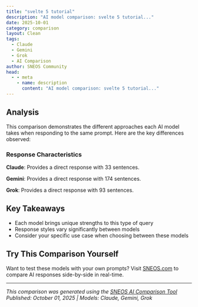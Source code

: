 ```yaml
---
title: "svelte 5 tutorial"
description: "AI model comparison: svelte 5 tutorial..."
date: 2025-10-01
category: comparison
layout: Clean
tags:
  - Claude
  - Gemini
  - Grok
  - AI Comparison
author: SNEOS Community
head:
  - - meta
    - name: description
      content: "AI model comparison: svelte 5 tutorial..."
---
```


<ChatComparison
  title="svelte 5 tutorial"
  prompt="svelte 5 tutorial"
  :responses='{
    "Claude": "# Svelte 5 Tutorial\n\nSvelte 5 introduces significant changes with the new runes system. Here\u0027s a comprehensive tutorial to get you started.\n\n## Table of Contents\n1. [What\u0027s New in Svelte 5](#whats-new)\n2. [Installation](#installation)\n3. [Basic Concepts](#basic-concepts)\n4. [Runes System](#runes-system)\n5. [Components](#components)\n6. [Event Handling](#event-handling)\n7. [Conditional Rendering](#conditional-rendering)\n8. [Lists and Loops](#lists-and-loops)\n9. [Stores](#stores)\n10. [Example Project](#example-project)\n\n## What\u0027s New in Svelte 5 {#whats-new}\n\n- **Runes**: New reactive system replacing \u0060let\u0060, \u0060$:\u0060, and stores\n- **Better TypeScript support**\n- **Improved performance**\n- **Simplified mental model**\n- **Enhanced developer experience**\n\n## Installation {#installation}\n\n\u0060\u0060\u0060bash\n# Create a new Svelte 5 project\nnpm create svelte@latest my-app\ncd my-app\nnpm install\nnpm run dev\n\u0060\u0060\u0060\n\n## Basic Concepts {#basic-concepts}\n\n### Simple Component\n\n\u0060\u0060\u0060svelte\n\u003C!-- App.svelte --\u003E\n\u003Cscript\u003E\n  import { state } from \u0027svelte/reactivity\u0027;\n  \n  let name = state(\u0027World\u0027);\n\u003C/script\u003E\n\n\u003Ch1\u003EHello {name.value}!\u003C/h1\u003E\n\u003Cinput bind:value={name.value} /\u003E\n\u0060\u0060\u0060\n\n## Runes System {#runes-system}\n\nRunes are the new reactive primitives in Svelte 5.\n\n### $state\n\nCreates reactive state:\n\n\u0060\u0060\u0060svelte\n\u003Cscript\u003E\n  let count = $state(0);\n  let user = $state({\n    name: \u0027John\u0027,\n    age: 30\n  });\n\u003C/script\u003E\n\n\u003Cbutton onclick={() =\u003E count\u002B\u002B}\u003E\n  Count: {count}\n\u003C/button\u003E\n\n\u003Cp\u003EUser: {user.name}, Age: {user.age}\u003C/p\u003E\n\u003Cbutton onclick={() =\u003E user.age\u002B\u002B}\u003E\n  Increase Age\n\u003C/button\u003E\n\u0060\u0060\u0060\n\n### $derived\n\nCreates computed values:\n\n\u0060\u0060\u0060svelte\n\u003Cscript\u003E\n  let count = $state(0);\n  let doubled = $derived(count * 2);\n  let message = $derived(\u0060Count is ${count}\u0060);\n\u003C/script\u003E\n\n\u003Cp\u003ECount: {count}\u003C/p\u003E\n\u003Cp\u003EDoubled: {doubled}\u003C/p\u003E\n\u003Cp\u003E{message}\u003C/p\u003E\n\u003Cbutton onclick={() =\u003E count\u002B\u002B}\u003EIncrement\u003C/button\u003E\n\u0060\u0060\u0060\n\n### $effect\n\nHandles side effects:\n\n\u0060\u0060\u0060svelte\n\u003Cscript\u003E\n  let count = $state(0);\n  \n  $effect(() =\u003E {\n    console.log(\u0060Count changed to: ${count}\u0060);\n    \n    // Cleanup function (optional)\n    return () =\u003E {\n      console.log(\u0027Cleaning up effect\u0027);\n    };\n  });\n\u003C/script\u003E\n\n\u003Cbutton onclick={() =\u003E count\u002B\u002B}\u003E\n  Count: {count}\n\u003C/button\u003E\n\u0060\u0060\u0060\n\n### $props\n\nHandles component properties:\n\n\u0060\u0060\u0060svelte\n\u003C!-- Child.svelte --\u003E\n\u003Cscript\u003E\n  let { title, count = 0, onClick } = $props();\n\u003C/script\u003E\n\n\u003Cdiv\u003E\n  \u003Ch2\u003E{title}\u003C/h2\u003E\n  \u003Cp\u003ECount: {count}\u003C/p\u003E\n  \u003Cbutton {onclick}\u003EClick me\u003C/button\u003E\n\u003C/div\u003E\n\u0060\u0060\u0060\n\n\u0060\u0060\u0060svelte\n\u003C!-- Parent.svelte --\u003E\n\u003Cscript\u003E\n  import Child from \u0027./Child.svelte\u0027;\n  \n  let count = $state(0);\n  \n  function handleClick() {\n    count\u002B\u002B;\n  }\n\u003C/script\u003E\n\n\u003CChild \n  title=\u0022My Component\u0022 \n  {count} \n  onClick={handleClick} \n/\u003E\n\u0060\u0060\u0060\n\n## Components {#components}\n\n### Component Communication\n\n\u0060\u0060\u0060svelte\n\u003C!-- Counter.svelte --\u003E\n\u003Cscript\u003E\n  let { initialValue = 0, onCountChange } = $props();\n  \n  let count = $state(initialValue);\n  \n  $effect(() =\u003E {\n    onCountChange?.(count);\n  });\n  \n  function increment() {\n    count\u002B\u002B;\n  }\n  \n  function decrement() {\n    count--;\n  }\n\u003C/script\u003E\n\n\u003Cdiv",
    "Gemini": "## Svelte 5: A Comprehensive Tutorial (with examples)\n\nSvelte 5, also known as the \u0022Runes\u0022 release, brings a significant paradigm shift to Svelte development.  It introduces a new way to manage state and reactivity, based on **runes**, which are special symbols that attach behaviors to variables. This tutorial covers the core concepts and practical applications of Svelte 5.\n\n**Why Runes?**\n\nRunes provide:\n\n*   **Explicit reactivity:**  You explicitly mark variables that should be reactive, making code easier to understand and debug.\n*   **Fine-grained control:** You have more control over when and how updates happen.\n*   **Improved performance:**  Svelte can optimize reactivity more effectively with explicit signals.\n*   **Better tooling:** The explicit nature of runes enables better IDE support and linting.\n\n**Prerequisites:**\n\n*   Basic understanding of HTML, CSS, and JavaScript.\n*   Node.js and npm (or a similar package manager) installed.\n\n**Setup:**\n\n1.  **Create a Svelte project:**\n\n    \u0060\u0060\u0060bash\n    npm create svelte@latest my-svelte-app\n    cd my-svelte-app\n    npm install\n    npm run dev\n    \u0060\u0060\u0060\n\n    Choose the \u0022skeleton project\u0022 option.\n\n2.  **Update Svelte and Vite:**\n\n    \u0060\u0060\u0060bash\n    npm install svelte@next vite@next\n    \u0060\u0060\u0060\n\n3.  **Configure \u0060svelte.config.js\u0060:**\n\n    Open \u0060svelte.config.js\u0060 and ensure the \u0060kit\u0060 config includes \u0060compilerOptions: { runes: true }\u0060.  This enables rune support.\n\n    \u0060\u0060\u0060javascript\n    import adapter from \u0027@sveltejs/adapter-auto\u0027;\n    import { vitePreprocess } from \u0027@sveltejs/vite-plugin-svelte\u0027;\n\n    /** @type {import(\u0027@sveltejs/kit\u0027).Config} */\n    const config = {\n        kit: {\n            adapter: adapter(),\n            // Override http methods in the Todo list example\n            methodOverride: {\n                allowed: [\u0027PATCH\u0027, \u0027DELETE\u0027]\n            }\n        },\n        preprocess: [vitePreprocess()],\n        compilerOptions: {\n            runes: true\n        }\n    };\n\n    export default config;\n    \u0060\u0060\u0060\n\n**Core Concepts: Runes**\n\nSvelte 5 introduces several runes. Here are the key ones:\n\n*   **\u0060$\u0060 (Dollar Sign):** This is the most fundamental rune. It\u0027s used to create **reactive variables**.  When the value of a reactive variable changes, Svelte automatically updates the parts of the component that depend on it.\n\n*   **\u0060$derived\u0060:**  Creates **derived signals**. Derived signals are automatically updated when their dependencies (other signals) change.  Think of them as computed properties.\n\n*   **\u0060$effect\u0060:**  Runs a function whenever its dependencies change. Useful for side effects like logging, DOM manipulation, or fetching data.\n\n*   **\u0060$state\u0060:** (Less frequently used directly in components, mainly for libraries) Declares a variable as stateful, allowing it to be passed to components using \u0060bind:\u0060 or \u0060let:\u0060.\n\n*   **\u0060$const\u0060:** Declares a variable whose value should not be changed after initialization.  (Note: While it prevents reassignment, the underlying value *could* still change if it\u0027s an object or array.)\n\n*   **\u0060$inspect\u0060:**  A debugging tool.  Prints the current value of a signal to the console whenever it changes.\n\n**Examples:**\n\nLet\u0027s create a simple counter component using runes:\n\n**\u0060src/routes/\u002Bpage.svelte\u0060:**\n\n\u0060\u0060\u0060svelte\n\u003Cscript\u003E\n  import { $state } from \u0027@sveltejs/svelte\u0027;\n\n  let count = $state(0);\n\n  function increment() {\n    count.set(count.get() \u002B 1);\n  }\n\n  function decrement() {\n    count.set(count.get() - 1);\n  }\n\u003C/script\u003E\n\n\u003Ch1\u003ECounter: {count.get()}\u003C/h1\u003E\n\n\u003Cbutton on:click={increment}\u003EIncrement\u003C/button\u003E\n\u003Cbutton on:click={decrement}\u003EDecrement\u003C/button\u003E\n\u0060\u0060\u0060\n\n**Explanation:**\n\n1.  **\u0060import { $state } from \u0027@sveltejs/svelte\u0027;\u0060**: Imports the \u0060$state\u0060 rune.  This rune is provided by the Svelte runtime library.\n2.  **\u0060let count = $state(0);\u0060**:  Declares a reactive variable named \u0060count\u0060 initialized to 0.  \u0060$state\u0060 takes the initial value as an argument. Critically, \u0060count\u0060 is now an object with \u0060get()\u0060 and \u0060set()\u0060 methods.\n3.  **\u0060\u003Ch1\u003ECounter: {count.get()}\u003C/h1\u003E\u0060**: Displays the current value of \u0060count\u0060.  Because count is a state variable we access it using its \u0060get\u0060 method\n4.  **\u0060count.set(count.get() \u002B 1);\u0060**:  Increments the value of \u0060count\u0060 by 1.  The \u0060.set()\u0060 method triggers reactivity. Svelte knows to update the component because \u0060count\u0060 is a reactive variable.\n\n**Derived Signals:**\n\n\u0060\u0060\u0060svelte\n\u003Cscript\u003E\n  import { $state, $derived } from \u0027@sveltejs/svelte\u0027;\n\n  let count = $state(0);\n  let doubled = $derived(count.get() * 2);\n\n  function increment() {\n    count.set(count.get() \u002B 1);\n  }\n\u003C/script\u003E\n\n\u003Ch1\u003ECounter: {count.get()}\u003C/h1\u003E\n\u003Ch2\u003EDoubled: {doubled.get()}\u003C/h2\u003E\n\n\u003Cbutton on:click={increment}\u003EIncrement\u003C/button\u003E\n\u0060\u0060\u0060\n\n**Explanation:**\n\n*   **\u0060let doubled = $derived(count.get() * 2);\u0060**: Creates a derived signal called \u0060doubled\u0060. Its value is calculated as \u0060count * 2\u0060. Whenever \u0060count\u0060 changes, \u0060doubled\u0060 is automatically updated.\n\n**Effects:**\n\n\u0060\u0060\u0060svelte\n\u003Cscript\u003E\n  import { $state, $effect } from \u0027@sveltejs/svelte\u0027;\n\n  let count = $state(0);\n\n  $effect(() =\u003E {\n    console.log(\u0022Count changed to:\u0022, count.get());\n    document.title = \u0060Count: ${count.get()}\u0060; // Example DOM manipulation\n  });\n\n  function increment() {\n    count.set(count.get() \u002B 1);\n  }\n\u003C/script\u003E\n\n\u003Ch1\u003ECounter: {count.get()}\u003C/h1\u003E\n\u003Cbutton on:click={increment}\u003EIncrement\u003C/button\u003E\n\u0060\u0060\u0060\n\n**Explanation:**\n\n*   **\u0060$effect(() =\u003E { ... });\u0060**:  Creates an effect. The function inside \u0060$effect\u0060 will run whenever \u0060count\u0060 changes.  In this example, it logs the new value of \u0060count\u0060 to the console and updates the page title.\n\n**Binding and Props (Simplified):**\n\n\u0060\u0060\u0060svelte\n\u003C!-- Parent Component (Parent.svelte) --\u003E\n\u003Cscript\u003E\n    import Child from \u0027./Child.svelte\u0027;\n    import { $state } from \u0027@sveltejs/svelte\u0027;\n\n    let message = $state(\u0022Hello from Parent!\u0022);\n    let counter = $state(0);\n\n    function incrementParent() {\n      counter.set(counter.get() \u002B 1);\n    }\n\u003C/script\u003E\n\n\u003Ch1\u003EParent Component\u003C/h1\u003E\n\u003Cp\u003EMessage: {message.get()}\u003C/p\u003E\n\u003Cp\u003EParent Counter: {counter.get()}\u003C/p\u003E\n\u003Cbutton on:click={incrementParent}\u003EIncrement Parent\u003C/button\u003E\n\n\u003CChild boundMessage={message} myCounter={counter} /\u003E\n\n\u003C!-- Child Component (Child.svelte) --\u003E\n\u003Cscript\u003E\n  import { $state, $effect } from \u0027@sveltejs/svelte\u0027;\n\n  //Props are state variables, and are auto declared for runes\n  export let boundMessage;\n  export let myCounter;\n\n  let localCounter = $state(0);\n\n  $effect(() =\u003E {\n    console.log(\u0027Message received in Child: \u0027, boundMessage.get());\n  })\n  function incrementChild() {\n    localCounter.set(localCounter.get() \u002B 1);\n  }\n\u003C/script\u003E\n\n\u003Ch2\u003EChild Component\u003C/h2\u003E\n\u003Cp\u003EBound Message: {boundMessage.get()}\u003C/p\u003E\n\u003Cp\u003EMy Counter (from parent): {myCounter.get()}\u003C/p\u003E\n\u003Cp\u003EChild Local Counter: {localCounter.get()}\u003C/p\u003E\n\u003Cbutton on:click={incrementChild}\u003EIncrement Child\u003C/button\u003E\n\n\u0060\u0060\u0060\n\n*   In the Parent Component, we declare  \u0060message\u0060 and \u0060counter\u0060 as reactive state variables with \u0060$state()\u0060.\n*   We pass these signals to the child component \u0060Child\u0060 via props  \u0060boundMessage\u0060 and \u0060myCounter\u0060.\n*   In the \u0060Child.svelte\u0060  the props are declared as standard svelte \u0060export let\u0060 variables.  Because Svelte knows that the props were passed as runes it will automatically handle reactivity\n*   We can access the values inside of the child using the \u0060get()\u0060 method.\n\n**Common Patterns and Best Practices:**\n\n1.  **Use \u0060$state\u0060 sparingly.**  Avoid overusing \u0060$state\u0060.  Use it only for values that need to be truly reactive. For simple variables that don\u0027t need to trigger updates, use regular \u0060let\u0060 declarations.\n\n2.  **Use \u0060$derived\u0060 for computed values.**  Whenever you have a value that depends on other reactive values, use \u0060$derived\u0060 to ensure it\u0027s automatically updated.\n\n3.  **Effects for side effects.**  Use \u0060$effect\u0060 only for side effects like DOM manipulation, logging, or fetching data.  Avoid using \u0060$effect\u0060 for updating state, as it can lead to infinite loops.\n\n4.  **\u0060$const\u0060 for immutability (with caveats).**  Use \u0060$const\u0060 to declare constants that shouldn\u0027t be reassigned. Be aware that if the \u0022constant\u0022 is an object or array, its *contents* can still be modified.\n\n5.  **Use \u0060.set\u0060 for modifying reactive variables.** Always use the \u0060.set()\u0060 method to update reactive variables created with \u0060$state\u0060.  Direct assignment (e.g., \u0060count = newValue;\u0060) will *not* trigger reactivity.\n\n6.  **Avoid complex logic in \u0060$derived\u0060.**  Keep the logic inside \u0060$derived\u0060 functions simple and pure.  Complex logic is better placed in separate functions.\n\n7.  **Be mindful of dependencies in \u0060$effect\u0060.**  Svelte automatically tracks the dependencies of \u0060$effect\u0060 functions.  However, it\u0027s a good practice to explicitly list dependencies using \u0060bind:\u0060 or \u0060let:\u0060, especially for complex components.\n\n**Example: Fetching Data**\n\n\u0060\u0060\u0060svelte\n\u003Cscript\u003E\n  import { $state, $effect } from \u0027@sveltejs/svelte\u0027;\n\n  let todos = $state([]);\n  let loading = $state(true);\n  let error = $state(null);\n\n  $effect(async () =\u003E {\n    loading.set(true);\n    error.set(null);\n\n    try {\n      const response = await fetch(\u0027https://jsonplaceholder.typicode.com/todos\u0027);\n      if (!response.ok) {\n        throw new Error(\u0060HTTP error! Status: ${response.status}\u0060);\n      }\n      const data = await response.json();\n      todos.set(data);\n    } catch (e) {\n      error.set(e.message);\n    } finally {\n      loading.set(false);\n    }\n  });\n\u003C/script\u003E\n\n{#if loading.get()}\n  \u003Cp\u003ELoading...\u003C/p\u003E\n{:else if error.get()}\n  \u003Cp\u003EError: {error.get()}\u003C/p\u003E\n{:else}\n  \u003Cul\u003E\n    {#each todos.get() as todo}\n      \u003Cli\u003E{todo.title}\u003C/li\u003E\n    {/each}\n  \u003C/ul\u003E\n{/if}\n\u0060\u0060\u0060\n\n**Key Takeaways:**\n\n*   Svelte 5\u0027s runes offer a more explicit and controllable way to manage reactivity.\n*   \u0060$\u0060 (with \u0060$state\u0060 and \u0060$derived\u0060) and \u0060$effect\u0060 are the most commonly used runes.\n*   Use runes judiciously, focusing on truly reactive values.\n*   Understand the \u0060.get()\u0060 and \u0060.set()\u0060 methods for accessing and modifying rune based state.\n*   Runes enable better performance and tooling.\n\n**Further Learning:**\n\n*   **Svelte Documentation:**  The official Svelte documentation is the best resource for in-depth information: [https://svelte.dev/](https://svelte.dev/) (Pay close attention to the \u00225.0\u0022 or \u0022next\u0022 documentation).\n*   **Svelte Discord:**  Join the Svelte Discord community for help and discussions: [https://svelte.dev/chat](https://svelte.dev/chat)\n*   **Svelte Examples:** Explore real-world examples of Svelte 5 applications to learn best practices.\n\nThis tutorial provides a solid foundation for understanding Svelte 5\u0027s runes.  Experiment, build projects, and explore the documentation to master this powerful new approach to Svelte development. Remember to keep checking the official Svelte documentation for updates as Svelte 5 continues to evolve.\n",
    "Grok": "Svelte 5 is the latest iteration of the Svelte framework, introducing significant updates and improvements over previous versions. As of now, Svelte 5 is still in preview, and its features may evolve before the final release. This tutorial will cover the basics of Svelte 5, assuming you have a fundamental understanding of web development and JavaScript. If Svelte 5 has been officially released or updated since my last knowledge update (October 2023), I recommend checking the official Svelte documentation for the latest information.\n\n### What\u2019s New in Svelte 5?\nSvelte 5 introduces several key features and improvements, including:\n- **Runes**: A new reactivity system that replaces the old reactive statements (\u0060$:\u0060) with more explicit and powerful primitives like \u0060$state\u0060, \u0060$derived\u0060, and \u0060$effect\u0060.\n- **Improved Performance**: Further optimizations to the compiler for faster updates and smaller bundles.\n- **Better TypeScript Integration**: Enhanced support for TypeScript with better type inference.\n- **Snippets**: A new way to define reusable UI components as snippets.\n- **Refined Reactivity Model**: More intuitive and explicit control over reactivity.\n\nThis tutorial will walk you through setting up a Svelte 5 project, using Runes for reactivity, and building a simple application.\n\n---\n\n### Step 1: Setting Up a Svelte 5 Project\n\n1. **Install Node.js**:\n   Make sure you have Node.js (version 18 or higher) installed on your machine. You can download it from [nodejs.org](https://nodejs.org/).\n\n2. **Create a New Svelte Project**:\n   Use the \u0060degit\u0060 tool or the official SvelteKit CLI to scaffold a new Svelte 5 project. Since Svelte 5 is tied to SvelteKit for project initialization, we\u2019ll use SvelteKit.\n\n   Run the following command to create a new project:\n   \u0060\u0060\u0060bash\n   npm create vite@latest my-svelte-app -- --template svelte\n   \u0060\u0060\u0060\n   - Select \u0022Svelte\u0022 as the framework.\n   - Choose whether to use TypeScript (recommended for better type safety).\n   - Follow the prompts to configure additional options like ESLint or Prettier.\n\n3. **Navigate to the Project Directory**:\n   \u0060\u0060\u0060bash\n   cd my-svelte-app\n   \u0060\u0060\u0060\n\n4. **Install Dependencies**:\n   \u0060\u0060\u0060bash\n   npm install\n   \u0060\u0060\u0060\n\n5. **Start the Development Server**:\n   \u0060\u0060\u0060bash\n   npm run dev\n   \u0060\u0060\u0060\n   Open your browser and navigate to \u0060http://localhost:5173\u0060 (or the port specified in the terminal) to see the default Svelte starter app.\n\n---\n\n### Step 2: Understanding Svelte 5 Runes\nRunes are the new reactivity system in Svelte 5, replacing the \u0060$:\u0060 syntax for reactive statements. They make reactivity more explicit and easier to reason about. The primary runes are \u0060$state\u0060, \u0060$derived\u0060, and \u0060$effect\u0060.\n\n#### Example: Using \u0060$state\u0060 for Reactive Variables\nCreate a new component in \u0060src/routes/\u002Bpage.svelte\u0060 and replace its content with the following:\n\n\u0060\u0060\u0060svelte\n\u003Cscript\u003E\n\timport { $state } from \u0027svelte\u0027;\n\n\t// Declare a reactive state variable using $state\n\tlet count = $state(0);\n\n\tfunction increment() {\n\t\tcount \u002B= 1; // Directly update the state\n\t}\n\u003C/script\u003E\n\n\u003Ch1\u003ECounter: {count}\u003C/h1\u003E\n\u003Cbutton on:click={increment}\u003EIncrement\u003C/button\u003E\n\u0060\u0060\u0060\n\n- \u0060$state\u0060 declares a reactive variable. When \u0060count\u0060 changes, the DOM automatically updates to reflect the new value.\n- Unlike Svelte 4, you no longer need to use \u0060$:\u0060 for reactivity; \u0060$state\u0060 handles it explicitly.\n\n#### Example: Using \u0060$derived\u0060 for Computed Values\n\u0060$derived\u0060 is used to create values that depend on other reactive states.\n\n\u0060\u0060\u0060svelte\n\u003Cscript\u003E\n\timport { $state, $derived } from \u0027svelte\u0027;\n\n\tlet count = $state(0);\n\tlet doubled = $derived(count * 2); // Derived value updates when count changes\n\n\tfunction increment() {\n\t\tcount \u002B= 1;\n\t}\n\u003C/script\u003E\n\n\u003Ch1\u003ECounter: {count}\u003C/h1\u003E\n\u003Ch2\u003EDoubled: {doubled}\u003C/h2\u003E\n\u003Cbutton on:click={increment}\u003EIncrement\u003C/button\u003E\n\u0060\u0060\u0060\n\n- \u0060$derived\u0060 automatically recomputes \u0060doubled\u0060 whenever \u0060count\u0060 changes.\n\n#### Example: Using \u0060$effect\u0060 for Side Effects\n\u0060$effect\u0060 lets you run side effects (like logging or fetching data) when reactive values change.\n\n\u0060\u0060\u0060svelte\n\u003Cscript\u003E\n\timport { $state, $effect } from \u0027svelte\u0027;\n\n\tlet count = $state(0);\n\n\t$effect(() =\u003E {\n\t\tconsole.log(\u0060Count changed to: ${count}\u0060);\n\t});\n\n\tfunction increment() {\n\t\tcount \u002B= 1;\n\t}\n\u003C/script\u003E\n\n\u003Ch1\u003ECounter: {count}\u003C/h1\u003E\n\u003Cbutton on:click={increment}\u003EIncrement\u003C/button\u003E\n\u0060\u0060\u0060\n\n- \u0060$effect\u0060 runs whenever any reactive dependency (like \u0060count\u0060) changes.\n\n---\n\n### Step 3: Building a Simple Todo App with Svelte 5\nLet\u2019s create a small Todo application to demonstrate Svelte 5\u2019s features in action.\n\n1. Update \u0060src/routes/\u002Bpage.svelte\u0060 with the following code:\n\n\u0060\u0060\u0060svelte\n\u003Cscript\u003E\n\timport { $state } from \u0027svelte\u0027;\n\n\t// Reactive state for todos and input\n\tlet todos = $state([]);\n\tlet newTodo = $state(\u0027\u0027);\n\n\tfunction addTodo() {\n\t\tif (newTodo.trim()) {\n\t\t\ttodos = [...todos, { id: todos.length \u002B 1, text: newTodo, done: false }];\n\t\t\tnewTodo = \u0027\u0027; // Reset input\n\t\t}\n\t}\n\n\tfunction toggleTodo(id) {\n\t\ttodos = todos.map((todo) =\u003E\n\t\t\ttodo.id === id ? { ...todo, done: !todo.done } : todo\n\t\t);\n\t}\n\u003C/script\u003E\n\n\u003Ch1\u003ETodo List\u003C/h1\u003E\n\n\u003Cinput\n\ttype=\u0022text\u0022\n\tbind:value={newTodo}\n\tplaceholder=\u0022Add a new todo\u0022\n\ton:keydown={(e) =\u003E e.key === \u0027Enter\u0027 \u0026\u0026 addTodo()}\n/\u003E\n\u003Cbutton on:click={addTodo}\u003EAdd\u003C/button\u003E\n\n\u003Cul\u003E\n\t{#each todos as todo}\n\t\t\u003Cli style=\u0022text-decoration: {todo.done ? \u0027line-through\u0027 : \u0027none\u0027}\u0022\u003E\n\t\t\t{todo.text}\n\t\t\t\u003Cbutton on:click={() =\u003E toggleTodo(todo.id)}\u003E\n\t\t\t\t{todo.done ? \u0027Undo\u0027 : \u0027Complete\u0027}\n\t\t\t\u003C/button\u003E\n\t\t\u003C/li\u003E\n\t{:else}\n\t\t\u003Cp\u003ENo todos yet!\u003C/p\u003E\n\t{/each}\n\u003C/ul\u003E\n\u0060\u0060\u0060\n\n2. Run the app with \u0060npm run dev\u0060 and interact with the Todo list by adding and toggling tasks.\n\n- The \u0060todos\u0060 array is reactive thanks to \u0060$state\u0060, so the UI updates automatically when items are added or modified.\n- The \u0060#each\u0060 directive loops over the \u0060todos\u0060 array to render the list.\n\n---\n\n### Step 4: Using Snippets in Svelte 5\nSvelte 5 introduces \u0022snippets,\u0022 which are reusable blocks of UI code. They\u2019re similar to components but lighter and more focused on rendering markup.\n\nExample of a snippet in \u0060src/routes/\u002Bpage.svelte\u0060:\n\n\u0060\u0060\u0060svelte\n\u003Cscript\u003E\n\timport { $state } from \u0027svelte\u0027;\n\n\tlet name = $state(\u0027World\u0027);\n\n\t// Define a reusable snippet\n\t$: greeting = \u0060\u003Ch2\u003EHello, {name}!\u003C/h2\u003E\u0060;\n\u003C/script\u003E\n\n\u003C!-- Use the snippet --\u003E\n{@render greeting}\n\u0060\u0060\u0060\n\n- Snippets allow you to define reusable UI logic without creating a full component.\n\n---\n\n### Step 5: Building and Deploying\n1. Build the app for production:\n   \u0060\u0060\u0060bash\n   npm run build\n   \u0060\u0060\u0060\n\n2. Preview the production build locally:\n   \u0060\u0060\u0060bash\n   npm run preview\n   \u0060\u0060\u0060\n\n3. Deploy to a hosting service like Vercel, Netlify, or GitHub Pages by following their respective guides for SvelteKit apps.\n\n---\n\n### Additional Tips\n- **TypeScript Support**: If you chose TypeScript during setup, ensure your editor (e.g., VS Code) has the Svelte extension installed for proper type checking.\n- **SvelteKit Features**: Explore SvelteKit\u2019s features like file-system-based routing, server-side rendering (SSR), and static site generation (SSG).\n- **Community Resources**: Join the Svelte Discord or follow the official Svelte blog for updates on Svelte 5.\n- **Official Docs**: The [Svelte documentation](https://svelte.dev/docs) and [SvelteKit docs](https://kit.svelte.dev/docs) are excellent resources for learning more about specific features.\n\n---\n\n### Conclusion\nSvelte 5 brings exciting changes with Runes, snippets, and improved performance, making it an even more powerful framework for building web applications. This tutorial covered the basics of setting up a project, using the new reactivity system, and building a simple app. As Svelte 5 evolves, keep an eye on the official documentation and community for updates and best practices.\n\nIf you have specific questions or want to dive deeper into a particular feature (e.g., stores, animations, or SvelteKit routing), let me know!"
  }'
  published-date="19:54"
/>

## Analysis

This comparison demonstrates the different approaches each AI model takes when responding to the same prompt. Here are the key differences observed:

### Response Characteristics

**Claude**: Provides a direct response with 33 sentences. 

**Gemini**: Provides a direct response with 174 sentences. 

**Grok**: Provides a direct response with 93 sentences. 

## Key Takeaways

- Each model brings unique strengths to this type of query
- Response styles vary significantly between models
- Consider your specific use case when choosing between these models

## Try This Comparison Yourself

Want to test these models with your own prompts? Visit [SNEOS.com](https://sneos.com) to compare AI responses side-by-side in real-time.

---

*This comparison was generated using the [SNEOS AI Comparison Tool](https://sneos.com)*
*Published: October 01, 2025 | Models: Claude, Gemini, Grok*
